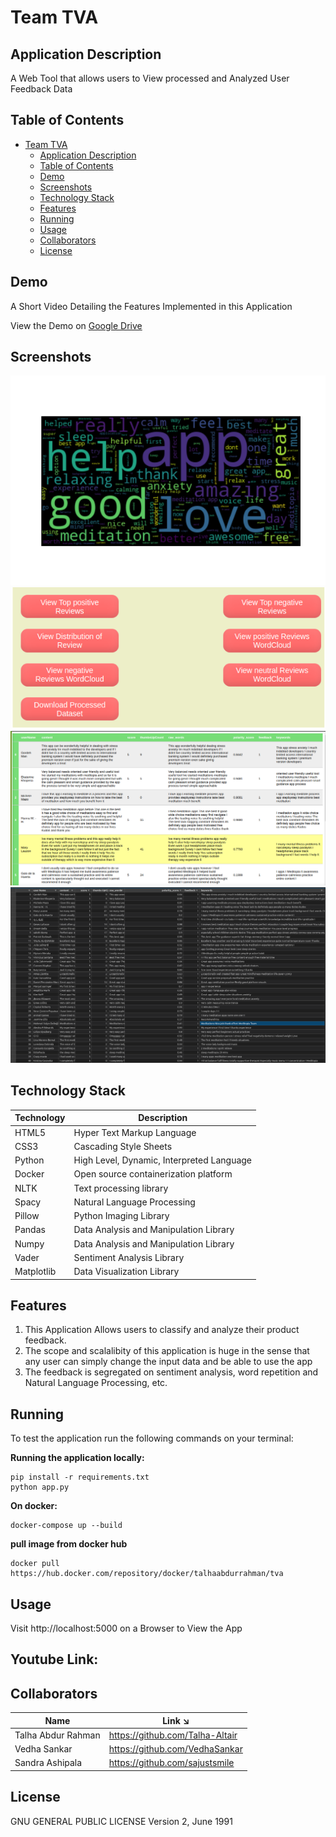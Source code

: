 #  Team TVA

## Application Description

A Web Tool that allows users to View processed and Analyzed User Feedback Data

## Table of Contents

- [Team TVA](#team-tva)
  - [Application Description](#application-description)
  - [Table of Contents](#table-of-contents)
  - [Demo](#demo)
  - [Screenshots](#screenshots)
  - [Technology Stack](#technology-stack)
  - [Features](#features)
  - [Running](#running)
  - [Usage](#usage)
  - [Collaborators](#collaborators)
  - [License](#license)


## Demo

A Short Video Detailing the Features Implemented in this Application

View the Demo on [Google Drive]([https://drive.google.com/drive/folders/1jap2JqZrqMUH6DmNBICMZNLiq6ZSBQV0?usp=sharing])


## Screenshots

![alt text](static/screenshots/image1.png "Title")
![alt text](static/screenshots/image2.png "Title")
![alt text](static/screenshots/image3.png "Title")
![alt text](static/screenshots/image4.png "Title")


## Technology Stack

| Technology | Description                               |
|------------|-------------------------------------------|
| HTML5      | Hyper Text Markup Language                |
| CSS3       | Cascading Style Sheets                    |
| Python     | High Level, Dynamic, Interpreted Language |
| Docker     | Open source containerization platform     |
| NLTK       | Text processing library                   |
| Spacy      | Natural Language Processing               |
| Pillow     | Python Imaging Library                    |
| Pandas     | Data Analysis and Manipulation Library    |
| Numpy      | Data Analysis and Manipulation Library    |
| Vader      | Sentiment Analysis Library                |
| Matplotlib | Data Visualization Library                |

## Features

1. This Application Allows users to classify and analyze their product feedback.
2. The scope and scalalibity of this application is huge in the sense that any user can simply change the input data and be able to use the app 
3. The feedback is segregated on sentiment analysis, word repetition and Natural Language Processing, etc.

## Running

To test the application run the following commands on your terminal:

**Running the application locally:**

```
pip install -r requirements.txt
python app.py
```

**On docker:**

```
docker-compose up --build
```
**pull image from docker hub**

```
docker pull https://hub.docker.com/repository/docker/talhaabdurrahman/tva
```

## Usage

Visit http://localhost:5000 on a Browser to View the App

## Youtube Link:



## Collaborators

| Name                | Link ↘️                          |
|---------------------|---------------------------------|
| Talha Abdur Rahman  | https://github.com/Talha-Altair |
| Vedha Sankar        | https://github.com/VedhaSankar  |
| Sandra Ashipala     | https://github.com/sajustsmile  |


## License

GNU GENERAL PUBLIC LICENSE Version 2, June 1991
